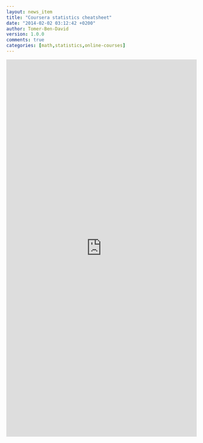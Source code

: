 ```yaml
---
layout: news_item
title: "Coursera statistics cheatsheet"
date: "2014-02-02 03:12:42 +0200"
author: Tomer-Ben-David 
version: 1.0.0
comments: true
categories: [math,statistics,online-courses]
---
```


<iframe frameborder="0" height="1000" src="https://docs.google.com/spreadsheets/d/1x7YdhdOufY4ywv5eZHIftAlRN0hZyi60JcEI-MHyThs/pubhtml?widget=true&amp;headers=false" width="100%"></iframe>

